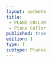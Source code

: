 ```yaml
---
layout: verbete
title:
 - PLANO COLLOR
 - Plano Collor
published: true
edition: 1  
type: T
subtype: Planos
---
```


